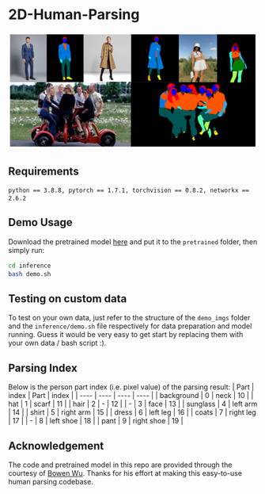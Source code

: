 # 2D-Human-Parsing

![2D-Huamn-Parsing](/assets/teaser.png "Teaser Image")

## Requirements

```
python == 3.8.8, pytorch == 1.7.1, torchvision == 0.8.2, networkx == 2.6.2
```

## Demo Usage
Download the pretrained model [here](https://figshare.com/s/04de7175dd937cf638e3) and put it to the `pretrained` folder, then simply run:
```sh
cd inference
bash demo.sh
```

## Testing on custom data

To test on your own data, just refer to the structure of the `demo_imgs` folder and the `inference/demo.sh` file respectively for data preparation and model running. Guess it would be very easy to get start by replacing them with your own data / bash script :).

## Parsing Index
Below is the person part index (i.e. pixel value) of the parsing result:
|  Part   | index | Part | index |
|  ----  | ----  |  ----  | ----  |
| background  | 0 | neck | 10 |
| hat  | 1 | scarf | 11 |
| hair  | 2 | - | 12 |
| - | 3 | face | 13 |
| sunglass  | 4 | left arm | 14 |
| shirt  | 5 | right arm | 15 |
| dress  | 6 | left leg | 16 |
| coats  | 7 | right leg | 17 | 
| -  | 8 | left shoe | 18 |
| pant  | 9 | right shoe | 19 |

## Acknowledgement
The code and pretrained model in this repo are provided through the courtesy of [Bowen Wu](https://github.com/Bowenwu1). Thanks for his effort at making this easy-to-use human parsing codebase.
